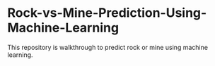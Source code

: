 # Rock-vs-Mine-Prediction-Using-Machine-Learning
This repository is walkthrough to predict rock or mine using machine learning.
